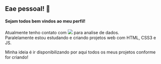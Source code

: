 ## Eae pessoal! 🥳
#### Sejam todos bem vindos ao meu perfil! 

<p> Atualmente tenho contato com <img src=https://img.shields.io/badge/Microsoft_SQL_Server-CC2927?style=for-the-badge&logo=microsoft-sql-server&logoColor=white
)> para analise de dados. <br>
Paralelamente estou estudando e criando projetos web com HTML, CSS3 e JS. <p>
 
Minha ideia é ir disponibilizando por aqui todos os meus projetos conforme for criando!

